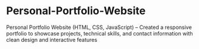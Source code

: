 # Personal-Portfolio-Website
Personal Portfolio Website (HTML, CSS, JavaScript) – Created a responsive portfolio to showcase projects, technical skills, and contact information with clean design and interactive features
